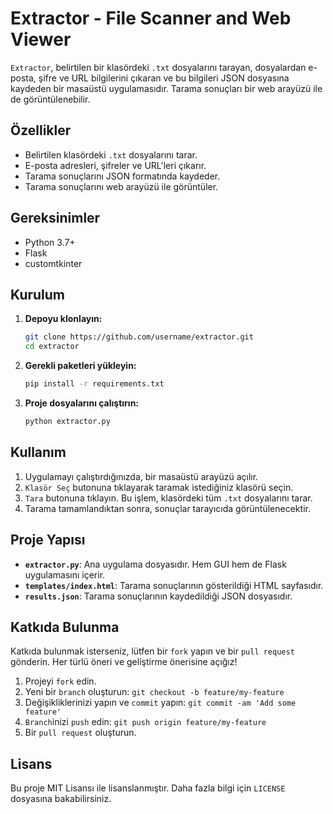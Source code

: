 # Extractor - File Scanner and Web Viewer

`Extractor`, belirtilen bir klasördeki `.txt` dosyalarını tarayan, dosyalardan e-posta, şifre ve URL bilgilerini çıkaran ve bu bilgileri JSON dosyasına kaydeden bir masaüstü uygulamasıdır. Tarama sonuçları bir web arayüzü ile de görüntülenebilir.

## Özellikler

- Belirtilen klasördeki `.txt` dosyalarını tarar.
- E-posta adresleri, şifreler ve URL'leri çıkarır.
- Tarama sonuçlarını JSON formatında kaydeder.
- Tarama sonuçlarını web arayüzü ile görüntüler.

## Gereksinimler

- Python 3.7+
- Flask
- customtkinter

## Kurulum

1. **Depoyu klonlayın:**

    ```bash
    git clone https://github.com/username/extractor.git
    cd extractor
    ```

2. **Gerekli paketleri yükleyin:**

    ```bash
    pip install -r requirements.txt
    ```

3. **Proje dosyalarını çalıştırın:**

    ```bash
    python extractor.py
    ```

## Kullanım

1. Uygulamayı çalıştırdığınızda, bir masaüstü arayüzü açılır.
2. `Klasör Seç` butonuna tıklayarak taramak istediğiniz klasörü seçin.
3. `Tara` butonuna tıklayın. Bu işlem, klasördeki tüm `.txt` dosyalarını tarar.
4. Tarama tamamlandıktan sonra, sonuçlar tarayıcıda görüntülenecektir.

## Proje Yapısı

- **`extractor.py`**: Ana uygulama dosyasıdır. Hem GUI hem de Flask uygulamasını içerir.
- **`templates/index.html`**: Tarama sonuçlarının gösterildiği HTML sayfasıdır.
- **`results.json`**: Tarama sonuçlarının kaydedildiği JSON dosyasıdır.

## Katkıda Bulunma

Katkıda bulunmak isterseniz, lütfen bir `fork` yapın ve bir `pull request` gönderin. Her türlü öneri ve geliştirme önerisine açığız!

1. Projeyi `fork` edin.
2. Yeni bir `branch` oluşturun: `git checkout -b feature/my-feature`
3. Değişikliklerinizi yapın ve `commit` yapın: `git commit -am 'Add some feature'`
4. `Branch`inizi `push` edin: `git push origin feature/my-feature`
5. Bir `pull request` oluşturun.

## Lisans

Bu proje MIT Lisansı ile lisanslanmıştır. Daha fazla bilgi için `LICENSE` dosyasına bakabilirsiniz.
